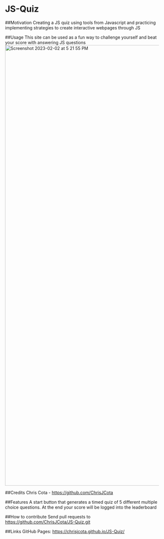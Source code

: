 # JS-Quiz

##Motivation
Creating a JS quiz using tools from Javascript and practicing implementing strategies to create interactive webpages through JS

##Usage
This site can be used as a fun way to challenge yourself and beat your score with answering JS questions
<img width="1440" alt="Screenshot 2023-02-02 at 5 21 55 PM" src="https://user-images.githubusercontent.com/118009584/216462801-b84c35fe-4138-4290-ad03-399915ea2afe.png">


##Credits
Chris Cota - https://github.com/ChrisJCota

##Features
A start button that generates a timed quiz of 5 different multiple choice questions. At the end your score will be logged into the leaderboard

##How to contribute
Send pull requests to https://github.com/ChrisJCota/JS-Quiz.git

##Links
GitHub Pages: https://chrisjcota.github.io/JS-Quiz/
